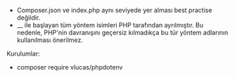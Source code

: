 - Composer.json ve index.php aynı seviyede yer alması best practise değildir.
- __ ile başlayan tüm yöntem isimleri PHP tarafından ayrılmıştır. Bu nedenle, PHP'nin davranışını geçersiz kılmadıkça bu tür yöntem adlarının kullanılması önerilmez.

Kurulumlar:
*  composer require vlucas/phpdotenv